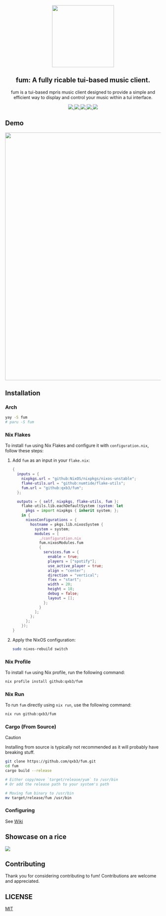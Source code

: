 <h3 align="center">
  <img src="https://raw.githubusercontent.com/qxb3/fum/refs/heads/main/repo/logo.png" width="200"/>
</h3>

<h2 align="center">
  fum: A fully ricable tui-based music client.
</h2>

<p align="center">
  fum is a tui-based mpris music client designed to provide a simple and efficient way to display and control your music within a tui interface.
</p>

<p align="center">
  <a href="https://github.com/qxb3/fum/pulls">
    <img src="https://img.shields.io/badge/OPEN-DEFEDF?style=for-the-badge&logo=github&label=Contributions&labelColor=1C1B22" />
  </a>

  <a href="https://github.com/qxb3/fum/blob/main/LICENSE">
    <img src="https://img.shields.io/badge/MIT-DEFEDF?style=for-the-badge&logo=Pinboard&label=License&labelColor=1C1B22" />
  </a>

  <a href="https://github.com/qxb3/fum/stargazers">
    <img src="https://img.shields.io/github/stars/qxb3/fum?style=for-the-badge&logo=Apache%20Spark&logoColor=ffffff&labelColor=1C1B22&color=DEFEDF" />
  </a>

  <a href="https://aur.archlinux.org/packages/fum">
    <img src="https://img.shields.io/aur/version/fum?style=for-the-badge&logo=archlinux&logoColor=ffffff&labelColor=1C1B22&color=DEFEDF" />
  </a>

  <a href="https://crates.io/crates/fum-player">
    <img src="https://img.shields.io/crates/v/fum-player?style=for-the-badge&logo=rust&logoColor=ffffff&labelColor=1C1B22&color=DEFEDF" />
  </a>
</p>

## Demo

<img
  width="800px"
  src="https://github.com/user-attachments/assets/97aa278e-432c-4ea5-961a-840eac1cefe7"
/>

## Installation

### Arch

```bash
yay -S fum
# paru -S fum
```

### Nix Flakes

To install `fum` using Nix Flakes and configure it with `configuration.nix`, follow these steps:

1. Add `fum` as an input in your `flake.nix`:

    ```nix
    {
      inputs = {
        nixpkgs.url = "github:NixOS/nixpkgs/nixos-unstable";
        flake-utils.url = "github:numtide/flake-utils";
        fum.url = "github:qxb3/fum";
      };

      outputs = { self, nixpkgs, flake-utils, fum }:
        flake-utils.lib.eachDefaultSystem (system: let
          pkgs = import nixpkgs { inherit system; };
        in {
          nixosConfigurations = {
            hostname = pkgs.lib.nixosSystem {
              system = system;
              modules = [
                ./configuration.nix
                fum.nixosModules.fum
                {
                  services.fum = {
                    enable = true;
                    players = ["spotify"];
                    use_active_player = true;
                    align = "center";
                    direction = "vertical";
                    flex = "start";
                    width = 20;
                    height = 18;
                    debug = false;
                    layout = [];
                  };
                }
              ];
            };
          };
        });
    }
    ```

2. Apply the NixOS configuration:

    ```bash
    sudo nixos-rebuild switch
    ```

### Nix Profile

To install `fum` using Nix profile, run the following command:

```bash
nix profile install github:qxb3/fum
```

### Nix Run

To run `fum` directly using `nix run`, use the following command:

```bash
nix run github:qxb3/fum
```

### Cargo (From Source)

> [!CAUTION]
> Installing from source is typically not recommended as it will probably have breaking stuff.

```bash
git clone https://github.com/qxb3/fum.git
cd fum
cargo build --release

# Either copy/move `target/release/yum` to /usr/bin
# Or add the release path to your system's path

# Moving fum binary to /usr/bin
mv target/release/fum /usr/bin
```

### Configuring

See [Wiki](https://github.com/qxb3/fum/wiki/Configuring)

## Showcase on a rice

<img src="https://github.com/qxb3/fum/blob/main/repo/showcase.png" />

## Contributing

Thank you for considering contributing to fum! Contributions are welcome and appreciated.

## LICENSE

[MIT](https://github.com/qxb3/fum/blob/main/LICENSE)
